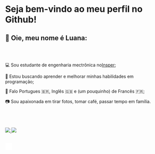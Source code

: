 # Seja bem-vindo ao meu perfil no Github!
## 👋 Oie, meu nome é Luana:

 </br>
</br>
<div display="inline-block">
 <p align="left">💻 Sou estudante de engenharia mectrônica no<a href="https://www.insper.edu.br/">Insper</a>;</p>
 <p align="left">👀 Estou buscando aprender e melhorar minhas habilidades em programação;</p>
 <p align="left">💬 Falo Portugues 🇧🇷, Inglês 🇬🇧 e (um pouquinho) de Francês 🇫🇷;</p>
 <p align="left">📷 Sou apaixonada em tirar fotos, tomar café, passar tempo em família.</p>


</br>

#
#
<div>
<a href="https://github.com/LuanaPLGuimaraes">
<img height="180em" src="https://github-readme-stats.vercel.app/api/top-langs/?username=LuanaPLGuimaraes&layout=compact&langs_count=7&theme=dracula"/>
<img height="180em" src="https://github-readme-stats.vercel.app/api?username=LuanaPLGuimaraes&show_icons=true&theme=dracula&include_all_commits=true&count_private=true"/>
</div>
  
 </br>

<a href="https://www.instagram.com/luhprado_" target="_blank"><img align="left" alt="Instagram" width="22px" src="https://github.com/Aakarsh-B/trying-repos/blob/master/insta.svg" />
  
<!--
**LuanaPLGuimaraes/LuanaPLGuimaraes** is a ✨ _special_ ✨ repository because its `README.md` (this file) appears on your GitHub profile.
-->
